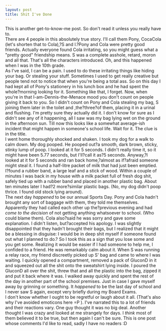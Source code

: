 ```yaml
---
layout: post
title: Shit I've Done
---
```

<div class="pre" >This is another get-to-know-me post. So don't read it unless you really have to.
<div class="pre" >There are 4 people in this absolutely true story. I'll call them Pony, CocaCola (let's shorten that to Cola),?S and I.?Pony and Cola were pretty good friends. Actually everyone found Cola irritating, so you might guess what a "pretty good" friendship means. S was a complete asshole, retard, moron and all that. That's all the characters introduced. Oh, and this happened when I was in the 10th grade.</div>
<div class="pre" >As I've said, I can be a pain. I used to do these irritating things like hiding your bag. Or stealing your stuff. Sometimes I used to get really creative but people tend not to notice that when you're being a total ass. So on this day I had kept all of Pony's stationery in his lunch box and he had spent the whole?morning looking for it. Something like that, I forget. Now, when you're in that I-am-Dennis-the-Menace mood you don't count on people giving it back to you. So I didn't count on Pony and Cola stealing my bag, S joining them later in the toilet and ,the?three?of them, placing it in a urinal and flushing. I'm pretty sure they actually did it. I don't know for sure as I didn't see any of it happening, all I saw was my bag lying wet on the ground in the afternoon sun. Till now this looks like a somewhat average-ish incident that might happen in someone's school life. Wait for it. The clue is in the title.
<div class="pre" >I went home thoroughly shocked and shaken. I took my dog for a walk to calm down. My dog pooped. He pooped out?a smooth, dark brown, sticky, stinky lump of poop. I looked at it for 5 seconds. I didn't really time it, so it might have been 5.77 seconds, but I'll?call it as?5 seconds. Anyway,?I looked at it for 5 seconds and ran back home,?almost as if?afraid someone might steal it. I found a half-litre packet of milk that had just been emptied. I?found a rubber band, a large leaf and a stick of wood. Within a couple of minutes I was back in my house with a milk packet full of fresh dog shit, safely tied up with a rubber band and placed in another plastic bag. About ten minutes later I had?2 more?similar plastic bags. (No, my dog didn't poop thrice. I found old stock lying around).
<div class="pre" >The next day <em >happened</em> to be our annual Sports Day. Pony and Cola hadn't brought any sort of baggage with them, they told me themselves. Apparently they had called each other up the?previous evening and had <em >come to the decision </em>of not getting anything whatsoever to school. (Who could blame them). Cola also?said he was sorry and gave some explanation. I didn't listen, but?accepted his apology. I was slightly disappointed that they hadn't brought their bags, but I realized that it might be a blessing in disguise: I would be in deep shit myself if someone found out what I planned to do.? So I took this as a sign that you lose some and you get some. Realizing it would be easier if I had someone to help me, I confided to a friend. He was remarkably calm about it. When S was running a relay race, my friend discreetly picked up S' bag and came to where I was waiting. I quickly opened a compartment, removed a pack of GluconD in it and squeezed out all the shit onto the sweatshirt lying inside. I poured the GluconD all over the shit, threw that and all the plastic into the bag, zipped it and put it back where it was. I walked away quickly and spent the rest of the day in another part of the school premises. Just in case I gave myself away by grinning or something. It <em >happened </em>to be the last day of school and I never saw S again, except very briefly during my Board Exams.
<div class="pre" >I don't know whether I ought to be regretful or laugh about it all. (That's also why I've avoided emoticons here =P ). I've narrated this to a lot of friends and their reactions vary. One guy thought it was no big deal. Another thought I was crazy and looked at me strangely for days. I <em >think </em>most of them believed it to be true, but then again I can't be sure. This is one post whose comments I'd like to read, sadly I have no readers :D</div>
</div>
</div>
</div>
</div>